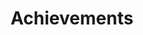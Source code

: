 ---
title : "Achievements"
achievements_list:

# achievements item loop
- name : "Creator Of PROS"
  image : "images/icons/prosIcon.png"
  
# achievements item loop
- name : "Creator Of A Wiki With 20k Monthly Views"
  image : "images/icons/wikiIcon.png"
  
# achievements item loop
- name : "Hosts One Of The Largest VexU Events In The World"
  image : "images/icons/largestEventIcon.png"
  
# achievements item loop
- name : "2020 Virtual Worlds Champions"
  image : "images/icons/worldChampionsIcon.png"
  
# achievements item loop
- name : "Never lost an event, that was not at Purdue or the World Championship"
  image : "images/icons/winningCompIcon.png"


# achievements item loop
- name : "VEX Worlds Awards:<br>2023 Think Award,<br>2022 Skills Champion,<br>2022 World Finalist,<br>2021 QIPE Finalist,<br>2019 Create Award,<br>2014 Innovate Award,<br>2013 Innovate Award,<br>2013 Programming Skills"
  image : "images/icons/worldsAwardsIcon.png"

# custom style
custom_class: "" 
custom_attributes: "" 
custom_css: ""
---
